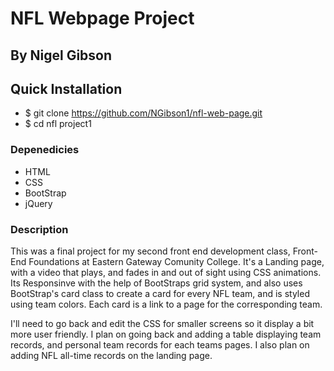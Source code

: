 # NFL Webpage Project

## By Nigel Gibson

## Quick Installation
- $ git clone https://github.com/NGibson1/nfl-web-page.git
- $ cd nfl project1

### Depenedicies
- HTML
- CSS
- BootStrap
- jQuery

### Description
This was a final project for my second front end development class, Front-End Foundations at Eastern Gateway Comunity College. It's a Landing page, with a video that plays, and fades in and out of sight using CSS animations. Its Responsinve with the help of BootStraps grid system, and also uses BootStrap's card class to create a card for every NFL team, and is styled using team colors. Each card is a link to a page for the corresponding team. 

I'll need to go back and edit the CSS for smaller screens so it display a bit more user friendly. I plan on going back and adding a table displaying team records, and personal team records for each teams pages. I also plan on adding NFL all-time records on the landing page. 


